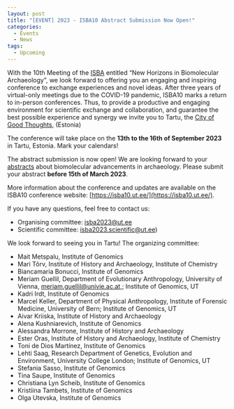 ```yaml
---
layout: post
title: "[EVENT] 2023 - ISBA10 Abstract Submission Now Open!"
categories:
  - Events
  - News
tags:
  - Upcoming
---
```


With the 10th Meeting of the [ISBA](https://www.isbarch.org/) entitled “New Horizons in Biomolecular Archaeology”, we look forward to offering you an engaging and inspiring conference to exchange experiences and novel ideas. After three years of virtual-only meetings due to the COVID-19 pandemic, ISBA10 marks a return to in-person conferences. Thus, to provide a productive and engaging environment for scientific exchange and collaboration, and guarantee the best possible experience and synergy we invite you to Tartu, the [City of Good Thoughts](https://tartu.ee/en/city-of-good-thoughts), (Estonia)

The conference will take place on the **13th to the 16th of September 2023** in Tartu, Estonia. Mark your calendars!

The abstract submission is now open! We are looking forward to your [abstracts](https://isba10.ut.ee/abstract-submission.html) about biomolecular advancements in archaeology. Please submit your abstract **before 15th of March 2023**.

More information about the conference and updates are available on the ISBA10 conference website: [https://isba10.ut.ee/](https://isba10.ut.ee/).

If you have any questions, feel free to contact us:

- Organising committee: [isba2023@ut.ee](mailto:isba2023@ut.ee)
- Scientific committee: [isba2023.scientific@ut.ee](mailto:isba2023.scientific@ut.ee))

We look forward to seeing you in Tartu!
The organizing committee:

- Mait Metspalu, Institute of Genomics
- Mari Tõrv, Institute of History and Archaeology, Institute of Chemistry
- Biancamaria Bonucci, Institute of Genomics
- Meriam Guellil, Department of Evolutionary Anthropology, University of Vienna, meriam.guellil@univie.ac.at,; Institute of Genomics, UT
- Kadri Irdt, Institute of Genomics
- Marcel Keller, Department of Physical Anthropology, Institute of Forensic Medicine, University of Bern; Institute of Genomics, UT
- Aivar Kriiska, Institute of History and Archaeology
- Alena Kushniarevich, Institute of Genomics
- Alessandra Morrone, Institute of History and Archaeology
- Ester Oras, Institute of History and Archaeology, Institute of Chemistry
- Toni de Dios Martínez, Institute of Genomics
- Lehti Saag, Research Department of Genetics, Evolution and Environment, University College London; Institute of Genomics, UT
- Stefania Sasso, Institute of Genomics
- Tina Saupe, Institute of Genomics
- Christiana Lyn Scheib, Institute of Genomics
- Kristiina Tambets, Institute of Genomics
- Olga Utevska, Institute of Genomics